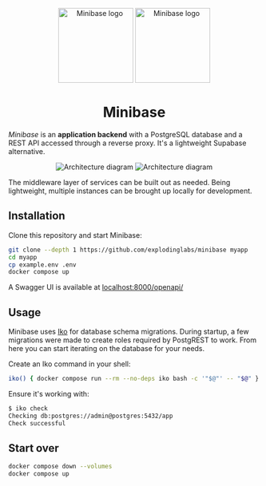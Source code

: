 <p align="center">
  <img alt="Minibase logo" height="150" src="https://github.com/explodinglabs/minibase/blob/main/.images/logo-light.png?raw=true#gh-light-mode-only" />
  <img alt="Minibase logo" height="150" src="https://github.com/explodinglabs/minibase/blob/main/.images/logo-dark.png?raw=true#gh-dark-mode-only" />
</p>

<h1 align="center">
  Minibase
</h1>

_Minibase_ is an **application backend** with a PostgreSQL database and a REST
API accessed through a reverse proxy. It's a lightweight Supabase alternative.

<p align="center">
  <img alt="Architecture diagram" src="https://github.com/explodinglabs/minibase/blob/main/.images/architecture-light.svg?raw=true#gh-light-mode-only" />
  <img alt="Architecture diagram" src="https://github.com/explodinglabs/minibase/blob/main/.images/architecture-dark.svg?raw=true#gh-dark-mode-only" />
</p>

The middleware layer of services can be built out as needed. Being lightweight,
multiple instances can be brought up locally for development.

## Installation

Clone this repository and start Minibase:

```sh
git clone --depth 1 https://github.com/explodinglabs/minibase myapp
cd myapp
cp example.env .env
docker compose up
```

A Swagger UI is available at
[localhost:8000/openapi/](http://localhost:8000/openapi/)

## Usage

Minibase uses [Iko](https://github.com/explodinglabs/iko) for database schema
migrations. During startup, a few migrations were made to create roles required
by PostgREST to work. From here you can start iterating on the database for
your needs.

Create an Iko command in your shell:

```sh
iko() { docker compose run --rm --no-deps iko bash -c '"$@"' -- "$@" }
```

Ensure it's working with:

```sh
$ iko check
Checking db:postgres://admin@postgres:5432/app
Check successful
```

## Start over

```sh
docker compose down --volumes
docker compose up
```
